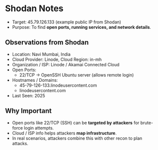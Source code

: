 
# Shodan Notes
- Target: 45.79.126.133 (example public IP from Shodan)
- Purpose: To find **open ports, running services, and network details**.

## Observations from Shodan
- Location: Navi Mumbai, India
- Cloud Provider: Linode, Cloud Region: in-mh
- Organization / ISP: Linode / Akamai Connected Cloud
- Open Ports:
  - 22/TCP → OpenSSH Ubuntu server (allows remote login)
- Hostnames / Domains:
  - 45-79-126-133.linodeusercontent.com
  - linodeusercontent.com
- Last Seen: 2025

## Why Important
- Open ports like 22/TCP (SSH) can be **targeted by attackers** for brute-force login attempts.
- Cloud / ISP info helps attackers **map infrastructure**.
- In real scenarios, attackers combine this with other recon to plan attacks.

